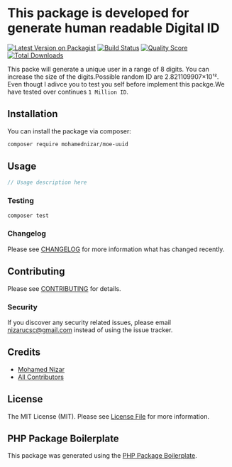 # This package is developed for generate human readable Digital ID

[![Latest Version on Packagist](https://img.shields.io/packagist/v/mohamednizar/moe-uuid.svg?style=flat-square)](https://packagist.org/packages/mohamednizar/moe-uuid)
[![Build Status](https://img.shields.io/travis/mohamednizar/moe-uuid/master.svg?style=flat-square)](https://travis-ci.org/mohamednizar/moe-uuid)
[![Quality Score](https://img.shields.io/scrutinizer/g/mohamednizar/moe-uuid.svg?style=flat-square)](https://scrutinizer-ci.com/g/mohamednizar/moe-uuid)
[![Total Downloads](https://img.shields.io/packagist/dt/mohamednizar/moe-uuid.svg?style=flat-square)](https://packagist.org/packages/mohamednizar/moe-uuid)

This packe will generate a unique user in a range of 8 digits. You can increase the size of the digits.Possible random ID are 2.821109907×10¹².
Even thougt I adivce you to test you self before implement this packge.We have tested over continues  `1 Million ID`.
## Installation

You can install the package via composer:

```bash
composer require mohamednizar/moe-uuid
```

## Usage

``` php
// Usage description here
```

### Testing

``` bash
composer test
```

### Changelog

Please see [CHANGELOG](CHANGELOG.md) for more information what has changed recently.

## Contributing

Please see [CONTRIBUTING](CONTRIBUTING.md) for details.

### Security

If you discover any security related issues, please email nizarucsc@gmail.com instead of using the issue tracker.

## Credits

- [Mohamed Nizar](https://github.com/mohamednizar)
- [All Contributors](../../contributors)

## License

The MIT License (MIT). Please see [License File](LICENSE.md) for more information.

## PHP Package Boilerplate

This package was generated using the [PHP Package Boilerplate](https://laravelpackageboilerplate.com).
